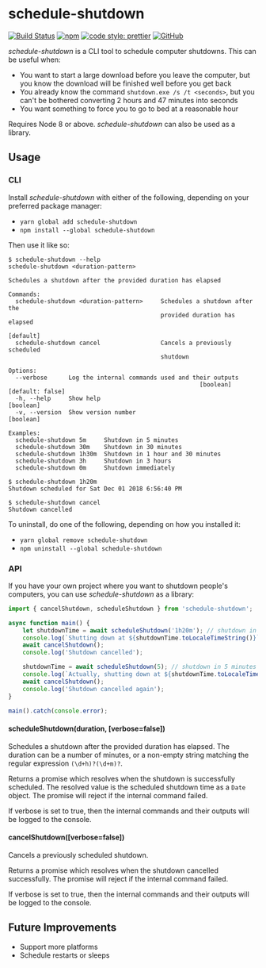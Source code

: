 # schedule-shutdown

[![Build Status](https://img.shields.io/travis/com/Shingyx/schedule-shutdown/master.svg?style=flat-square)](https://travis-ci.com/Shingyx/schedule-shutdown)
[![npm](https://img.shields.io/npm/v/schedule-shutdown.svg?style=flat-square)](https://www.npmjs.com/package/schedule-shutdown)
[![code style: prettier](https://img.shields.io/badge/code_style-prettier-ff69b4.svg?style=flat-square)](https://github.com/prettier/prettier)
[![GitHub](https://img.shields.io/github/license/Shingyx/schedule-shutdown.svg?style=flat-square)](https://github.com/Shingyx/schedule-shutdown/blob/master/LICENSE.md)

_schedule-shutdown_ is a CLI tool to schedule computer shutdowns. This can be useful when:

-   You want to start a large download before you leave the computer, but you know the download will be finished well before you get back
-   You already know the command `shutdown.exe /s /t <seconds>`, but you can't be bothered converting 2 hours and 47 minutes into seconds
-   You want something to force you to go to bed at a reasonable hour

Requires Node 8 or above. _schedule-shutdown_ can also be used as a library.

## Usage

### CLI

Install _schedule-shutdown_ with either of the following, depending on your preferred package manager:

-   `yarn global add schedule-shutdown`
-   `npm install --global schedule-shutdown`

Then use it like so:

```console
$ schedule-shutdown --help
schedule-shutdown <duration-pattern>

Schedules a shutdown after the provided duration has elapsed

Commands:
  schedule-shutdown <duration-pattern>     Schedules a shutdown after the
                                           provided duration has elapsed
                                                                       [default]
  schedule-shutdown cancel                 Cancels a previously scheduled
                                           shutdown

Options:
  --verbose      Log the internal commands used and their outputs
                                                      [boolean] [default: false]
  -h, --help     Show help                                             [boolean]
  -v, --version  Show version number                                   [boolean]

Examples:
  schedule-shutdown 5m     Shutdown in 5 minutes
  schedule-shutdown 30m    Shutdown in 30 minutes
  schedule-shutdown 1h30m  Shutdown in 1 hour and 30 minutes
  schedule-shutdown 3h     Shutdown in 3 hours
  schedule-shutdown 0m     Shutdown immediately

$ schedule-shutdown 1h20m
Shutdown scheduled for Sat Dec 01 2018 6:56:40 PM

$ schedule-shutdown cancel
Shutdown cancelled
```

To uninstall, do one of the following, depending on how you installed it:

-   `yarn global remove schedule-shutdown`
-   `npm uninstall --global schedule-shutdown`

### API

If you have your own project where you want to shutdown people's computers, you can use _schedule-shutdown_ as a library:

```typescript
import { cancelShutdown, scheduleShutdown } from 'schedule-shutdown';

async function main() {
    let shutdownTime = await scheduleShutdown('1h20m'); // shutdown in 1 hour and 20 minutes
    console.log(`Shutting down at ${shutdownTime.toLocaleTimeString()}`);
    await cancelShutdown();
    console.log('Shutdown cancelled');

    shutdownTime = await scheduleShutdown(5); // shutdown in 5 minutes
    console.log(`Actually, shutting down at ${shutdownTime.toLocaleTimeString()}`);
    await cancelShutdown();
    console.log('Shutdown cancelled again');
}

main().catch(console.error);
```

#### scheduleShutdown(duration, [verbose=false])

Schedules a shutdown after the provided duration has elapsed. The duration can be a number of minutes, or a non-empty string matching the regular expression `(\d+h)?(\d+m)?`.

Returns a promise which resolves when the shutdown is successfully scheduled. The resolved value is the scheduled shutdown time as a `Date` object. The promise will reject if the internal command failed.

If verbose is set to true, then the internal commands and their outputs will be logged to the console.

#### cancelShutdown([verbose=false])

Cancels a previously scheduled shutdown.

Returns a promise which resolves when the shutdown cancelled successfully. The promise will reject if the internal command failed.

If verbose is set to true, then the internal commands and their outputs will be logged to the console.

## Future Improvements

-   Support more platforms
-   Schedule restarts or sleeps
